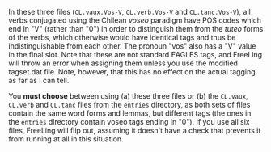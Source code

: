 In these three files (`CL.vaux.Vos-V`, `CL.verb.Vos-V` and `CL.tanc.Vos-V`), all verbs conjugated using the Chilean *voseo* paradigm have POS codes which end in "V" (rather than "0") in order to distinguish them from the *tuteo* forms of the verbs, which otherwise would have identical tags and thus be indistinguishable from each other. The pronoun "vos" also has a "V" value in the final slot. Note that these are not standard EAGLES tags, and FreeLing will throw an error when assigning them unless you use the modified tagset.dat file. Note, however, that this has no effect on the actual tagging as far as I can tell.

You **must choose** between using (a) these three files or (b) the `CL.vaux`, `CL.verb` and `CL.tanc` files from the `entries` directory, as both sets of files contain the same word forms and lemmas, but different tags (the ones in the `entries` directory contain voseo tags ending in "0"). If you use all six files, FreeLing will flip out, assuming it doesn't have a check that prevents it from running at all in this situation.
